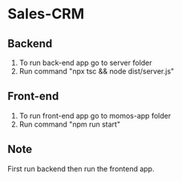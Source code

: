# Sales-CRM


## Backend

1. To run back-end app go to server folder
2. Run command "npx tsc && node dist/server.js"


## Front-end

1. To run front-end app go to momos-app folder
2. Run command "npm run start"



## Note

First run backend then run the frontend app.

